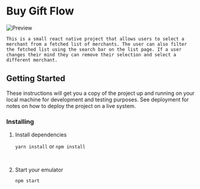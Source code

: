 # Buy Gift Flow

![Preview](_preview/buy-gift-flow-react-native.gif)

    This is a small react native project that allows users to select a merchant from a fetched list of merchants. The user can also filter the fetched list using the search bar on the list page. If a user changes their mind they can remove their selection and select a different merchant.


## Getting Started

These instructions will get you a copy of the project up and running on your local machine for development and testing purposes. See deployment for notes on how to deploy the project on a live system.

### Installing

1. Install dependencies
&nbsp;

    `yarn install` or  `npm install`

&nbsp;

2. Start your emulator
&nbsp;

    ```
    npm start
    ```
    
&nbsp;
